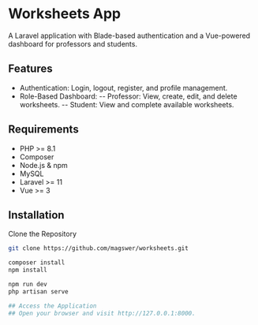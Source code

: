 # Worksheets App
A Laravel application with Blade-based authentication and a Vue-powered dashboard for professors and students.

## Features
- Authentication: Login, logout, register, and profile management.
- Role-Based Dashboard:
-- Professor: View, create, edit, and delete worksheets.
-- Student: View and complete available worksheets.

## Requirements
- PHP >= 8.1
- Composer
- Node.js & npm
- MySQL
- Laravel >= 11
- Vue >= 3

## Installation
Clone the Repository

```bash
git clone https://github.com/magswer/worksheets.git

composer install
npm install

npm run dev
php artisan serve

## Access the Application
## Open your browser and visit http://127.0.0.1:8000.
